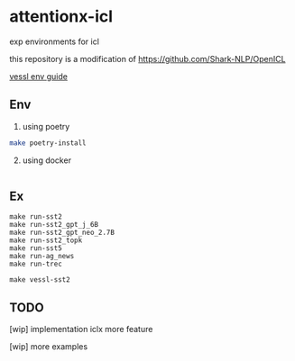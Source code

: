 # attentionx-icl

exp environments for icl

this repository is a modification of https://github.com/Shark-NLP/OpenICL

[vessl env guide](https://www.notion.so/minchan0502/vessl-env-guide-620e400e19754fcdb6819773f818318c)

## Env

1. using poetry 
```bash
make poetry-install
```

2. using docker
```bash
```


## Ex

```
make run-sst2
make run-sst2_gpt_j_6B
make run-sst2_gpt_neo_2.7B
make run-sst2_topk
make run-sst5
make run-ag_news
make run-trec
```

```
make vessl-sst2
```


## TODO

[wip] implementation iclx more feature

[wip] more examples
